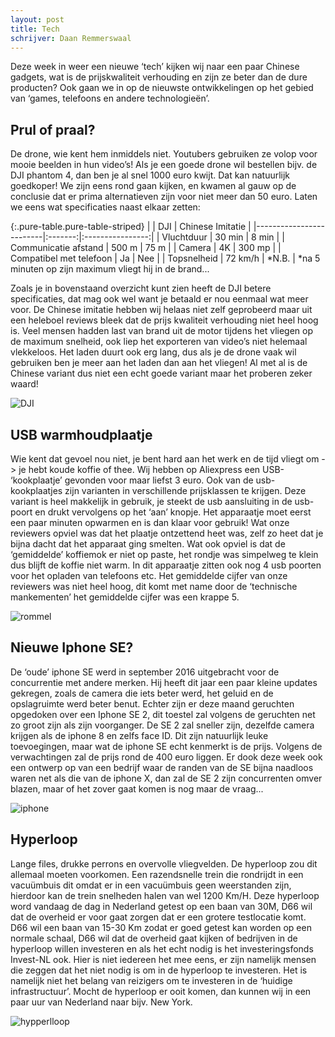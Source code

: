 ```yaml
---
layout: post
title: Tech
schrijver: Daan Remmerswaal
---
```

Deze week in weer een nieuwe ‘tech’ kijken wij naar een paar Chinese gadgets, wat is de prijskwaliteit verhouding en zijn ze beter dan de dure producten? Ook gaan we in op de nieuwste ontwikkelingen op het gebied van ‘games, telefoons en andere technologieën’.

## Prul of praal?
De drone, wie kent hem inmiddels niet. Youtubers gebruiken ze volop voor mooie beelden in hun video’s! Als je een goede drone wil bestellen bijv. de DJI phantom 4, dan ben je al snel 1000 euro kwijt. Dat kan natuurlijk goedkoper! We zijn eens rond gaan kijken, en kwamen al gauw op de conclusie dat er prima alternatieven zijn voor niet meer dan 50 euro. Laten we eens wat specificaties naast elkaar zetten:

{:.pure-table.pure-table-striped}
|                         | DJI     | Chinese Imitatie |
|-------------------------|:-------:|:----------------:|
| Vluchtduur              | 30 min  | 8 min            |
| Communicatie afstand    | 500 m   | 75 m             |
| Camera                  | 4K      | 300 mp           |
| Compatibel met telefoon | Ja      | Nee              |
| Topsnelheid             | 72 km/h | \*N.B.           |
\*na 5 minuten op zijn maximum vliegt hij in de brand...

Zoals je in bovenstaand overzicht kunt zien heeft de DJI betere specificaties, dat mag ook wel want je betaald er nou eenmaal wat meer voor. De Chinese imitatie hebben wij helaas niet zelf geprobeerd maar uit een heleboel reviews bleek dat de prijs kwaliteit verhouding niet heel hoog is. Veel mensen hadden last van brand uit de motor tijdens het vliegen op de maximum snelheid, ook liep het exporteren van video’s niet helemaal vlekkeloos. Het laden duurt ook erg lang, dus als je de drone vaak wil gebruiken ben je meer aan het laden dan aan het vliegen! Al met al is de Chinese variant dus niet een echt goede variant maar het proberen zeker waard!

![DJI](https://img.newatlas.com/dji-aeroscope-3.jpg?auto=format%2Ccompress&ch=Width%2CDPR&fit=crop&h=347&q=60&rect=0%2C0%2C999%2C562&w=616&s=e3f37a8634f9332ca2b70af92fa1c3e8)

## USB warmhoudplaatje 
Wie kent dat gevoel nou niet, je bent hard aan het werk en de tijd vliegt om -> je hebt koude koffie of thee. Wij hebben op Aliexpress een USB- ‘kookplaatje’ gevonden voor maar liefst 3 euro. Ook van de usb-kookplaatjes zijn varianten in verschillende prijsklassen te krijgen.  Deze variant is heel makkelijk in gebruik, je steekt de usb aansluiting in de usb-poort en drukt vervolgens op het          ‘aan’ knopje. Het apparaatje moet eerst een paar minuten opwarmen en is dan klaar voor gebruik! Wat onze reviewers opviel was dat het plaatje ontzettend heet was, zelf zo heet dat je bijna dacht dat het apparaat ging smelten. Wat ook opviel is dat de ‘gemiddelde’ koffiemok er niet op paste, het rondje was simpelweg te klein dus blijft de koffie niet warm. In dit apparaatje zitten ook nog 4 usb poorten voor het opladen van telefoons etc. Het gemiddelde cijfer van onze reviewers was niet heel hoog, dit komt met name door de ‘technische mankementen’ het gemiddelde cijfer was een krappe 5. 

![rommel](https://images-na.ssl-images-amazon.com/images/I/41LuzZhInSL.jpg)

## Nieuwe Iphone SE? 
De ‘oude’ iphone SE werd in september 2016 uitgebracht voor de concurrentie met andere merken. Hij heeft dit jaar een paar kleine updates gekregen, zoals de camera die iets beter werd, het geluid en de opslagruimte werd beter benut. Echter zijn er deze maand geruchten opgedoken over een Iphone SE 2, dit toestel zal volgens de geruchten net zo groot zijn als zijn voorganger. De SE 2 zal sneller zijn, dezelfde camera krijgen als de iphone 8 en zelfs face ID. Dit zijn natuurlijk leuke toevoegingen, maar wat de iphone SE echt kenmerkt is de prijs. Volgens de verwachtingen zal de prijs rond de 400 euro liggen. Er dook deze week ook een ontwerp op van een bedrijf waar de randen van de SE  bijna naadloos waren net als die van de iphone X, dan zal de SE 2 zijn concurrenten omver blazen, maar of het zover gaat komen is nog maar de vraag...

![iphone](https://i.redditmedia.com/C24eXAmlFCuqnHXZQ18yCi_423ZYMX7qT_9bERyqvzs.jpg?w=768&s=ba5b62be2d085998a267cf9536a18304)

## Hyperloop
Lange files, drukke perrons en overvolle vliegvelden. De hyperloop zou dit allemaal moeten voorkomen. Een razendsnelle trein die rondrijdt in een vacuümbuis  dit omdat er in een vacuümbuis geen weerstanden zijn, hierdoor kan de trein snelheden halen van wel 1200 Km/H. Deze hyperloop word vandaag de dag in Nederland getest op een baan van 30M, D66 wil dat de overheid er voor gaat zorgen dat er een grotere testlocatie komt. D66 wil een baan van 15-30 Km zodat er goed getest kan worden op een normale schaal, D66 wil dat de overheid gaat kijken of bedrijven in de hyperloop willen investeren en als het echt nodig is het investeringsfonds Invest-NL ook. Hier is niet iedereen het mee eens, er zijn namelijk mensen die zeggen dat het niet nodig is om in de hyperloop te investeren. Het is namelijk niet het belang van reizigers om te investeren in de ‘huidige infrastructuur’.  Mocht de hyperloop er ooit komen, dan kunnen wij in een paar uur van Nederland naar bijv. New York. 

![hypperlloop](http://cdn.pocket-lint.com/r/s/970x/assets/images/132405-gadgets-feature-what-is-hyperloop-the-700mph-subsonic-train-explained-image1-qyt2ayb56e.jpg)
